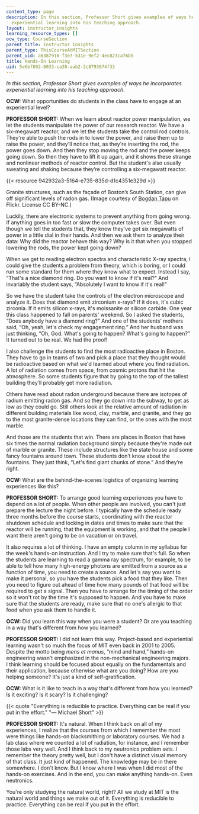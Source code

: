 ```yaml
---
content_type: page
description: In this section, Professor Short gives examples of ways he incorporates
  experiential learning into his teaching approach.
layout: instructor_insights
learning_resource_types: []
ocw_type: CourseSection
parent_title: Instructor Insights
parent_type: ThisCourseAtMITSection
parent_uid: a6387916-f3e7-531e-9ef2-4ec823ca76b5
title: Hands-On Learning
uid: 5e6bf892-8033-ca38-aab2-2c8793074f33
---
```


_In this section, Professor Short gives examples of ways he incorporates experiential learning into his teaching approach_.

**OCW:** What opportunities do students in the class have to engage at an experiential level?

**PROFESSOR SHORT:** When we learn about reactor power manipulation, we let the students manipulate the power of our research reactor. We have a six-megawatt reactor, and we let the students take the control rod controls. They're able to push the rods in to lower the power, and raise them up to raise the power, and they'll notice that, as they're inserting the rod, the power goes down. And then they stop moving the rod and the power keeps going down. So then they have to lift it up again, and it shows these strange and nonlinear methods of reactor control. But the student's also usually sweating and shaking because they’re controlling a six-megawatt reactor.

{{< resource 942932a3-5164-e735-835d-d1c4351e329d >}}

Granite structures, such as the façade of Boston’s South Station, can give off significant levels of radon gas. (Image courtesy of [Bogdan Tapu](https://www.flickr.com/photos/bogdantapu/42137364544/) on Flickr. License CC BY-NC.)

Luckily, there are electronic systems to prevent anything from going wrong. If anything goes in too fast or slow the computer takes over. But even though we tell the students that, they know they've got six megawatts of power in a little dial in their hands. And then we ask them to analyze their data: Why did the reactor behave this way? Why is it that when you stopped lowering the rods, the power kept going down?

When we get to reading electron spectra and characteristic X-ray spectra, I could give the students a problem from theory, which is boring, or I could run some standard for them where they know what to expect. Instead I say, “That's a nice diamond ring. Do you want to know if it's real?” And invariably the student says, “Absolutely I want to know if it's real!”

So we have the student take the controls of the electron microscope and analyze it. Does that diamond emit zirconium x-rays? If it does, it's cubic zirconia. If it emits silicon x-rays, it's moissanite or silicon carbide. One year this class happened to fall on parents' weekend. So I asked the students, “Does anybody have a diamond ring?” And one of the students’ mothers said, “Oh, yeah, let's check my engagement ring.” And her husband was just thinking, “Oh, God. What's going to happen? What's going to happen?” It turned out to be real. We had the proof!

I also challenge the students to find the most radioactive place in Boston. They have to go in teams of two and pick a place that they thought would be radioactive based on what we'd learned about where you find radiation. A lot of radiation comes from space, from cosmic protons that hit the atmosphere. So some students figure that by going to the top of the tallest building they’ll probably get more radiation.

Others have read about radon underground because there are isotopes of radium emitting radon gas. And so they go down into the subway, to get as low as they could go. Still others look at the relative amount of radiation in different building materials like wood, clay, marble, and granite, and they go to the most granite-dense locations they can find, or the ones with the most marble.

And those are the students that win. There are places in Boston that have six times the normal radiation background simply because they're made out of marble or granite. These include structures like the state house and some fancy fountains around town. These students don’t know about the fountains. They just think, “Let's find giant chunks of stone.” And they’re right.

**OCW:** What are the behind-the-scenes logistics of organizing learning experiences like this?

**PROFESSOR SHORT:** To arrange good learning experiences you have to depend on a lot of people. When other people are involved, you can't just prepare the lecture the night before. I typically have the schedule ready three months before the course starts, coordinating with the reactor shutdown schedule and locking in dates and times to make sure that the reactor will be running, that the equipment is working, and that the people I want there aren't going to be on vacation or on travel.

It also requires a lot of thinking. I have an empty column in my syllabus for the week's hands-on instruction. And I try to make sure that's full. So when the students are learning to read a gamma ray spectrum, for example, to be able to tell how many high-energy photons are emitted from a source as a function of time, you need to create a source. And let's say you want to make it personal, so you have the students pick a food that they like. Then you need to figure out ahead of time how many pounds of that food will be required to get a signal. Then you have to arrange for the timing of the order so it won't rot by the time it's supposed to happen. And you have to make sure that the students are ready, make sure that no one's allergic to that food when you ask them to handle it.

**OCW:** Did you learn this way when you were a student? Or are you teaching in a way that's different from how you learned?

**PROFESSOR SHORT:** I did not learn this way. Project-based and experiential learning wasn't so much the focus of MIT even back in 2001 to 2005. Despite the motto being _mens et manus_, “mind and hand,” hands-on engineering wasn’t emphasized in the non-mechanical engineering majors. I think learning should be focused about equally on the fundamentals and their application, because otherwise what are you doing? How are you helping someone? It's just a kind of self-gratification.

**OCW:** What is it like to teach in a way that's different from how you learned? Is it exciting? Is it scary? Is it challenging?

{{< quote "Everything is reducible to practice. Everything can be real if you put in the effort." "— Michael Short" >}}

**PROFESSOR SHORT:** It's natural. When I think back on all of my experiences, I realize that the courses from which I remember the most were things like hands-on blacksmithing or laboratory courses. We had a lab class where we counted a lot of radiation, for instance, and I remember those labs very well. And I think back to my neutronics problem sets. I remember the theory pretty well, but I don't have a distinct visual memory of that class. It just kind of happened. The knowledge may be in there somewhere. I don't know. But I know where I was when I did most of the hands-on exercises. And in the end, you can make anything hands-on. Even neutronics.

You're only studying the natural world, right? All we study at MIT is the natural world and things we make out of it. Everything is reducible to practice. Everything can be real if you put in the effort.